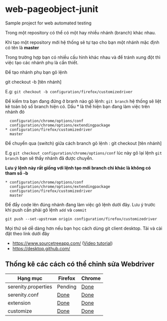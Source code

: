 # web-pageobject-junit
Sample project for web automated testing

Trong một repository có thể có một hay nhiều nhánh (branch) khác nhau.

Khi tạo một repository mới hệ thống sẽ tự tạo cho bạn một nhánh mặc định có tên là **master**

Trong trường hợp bạn có nhiều cấu hình khác nhau và để tránh xung đột thì việc tạo các nhánh phụ là cần thiết.

Để tạo nhánh phụ bạn gõ lệnh

git checkout -b [tên nhánh]

E.g: `git checkout -b configuration/firefox/customizedriver`

Để kiểm tra bạn đang đứng ở branh nào gõ lệnh: `git branch` hệ thống sẽ liệt kê toàn bộ số branch hiện có. Dấu * là thể hiện bạn đang làm việc trên nhánh đó
```
  configuration/chrome/options/conf
  configuration/chrome/options/extendingpackage
* configuration/firefox/customizedriver
  master
```

Để chuyển qua (switch) giữa cách branch gõ lệnh : git checkout [tên nhánh]

E.g `git checkout configuration/chrome/options/conf` lúc này gõ lại lệnh `git branch` bạn sẽ thấy nhánh đã được chuyển. 

**Lưu ý lệnh này rất giống với lệnh tạo mới branch chỉ khác là không có tham số -b**
```
* configuration/chrome/options/conf
  configuration/chrome/options/extendingpackage
  configuration/firefox/customizedriver
  master
```

Để đẩy code lên đúng nhánh đang làm việc gõ lệnh dưới đây. Lưu ý trước khi push cần phải gõ lệnh `add` và `commit`
```
git push --set-upstream origin configuration/firefox/customizedriver
```

Mọi thứ sẽ dễ dàng hơn nếu bạn học cách dùng git client desktop. Tải và cài đặt theo link dưới đây
- https://www.sourcetreeapp.com/  ([Video tutorial](https://www.youtube.com/watch?v=FIabco-p_nY))
- https://desktop.github.com/


## Thống kê các cách có thể chỉnh sửa Webdriver
| Hạng mục            | Firefox  | Chrome |
|---------------------|----------|--------|
| serenity.properties |  Pending      | [Done](https://github.com/teachingwebdrivervideo/web-pageobject-junit/tree/chrome/capabilities-properties)   | 
| serenity.conf       | [Done](https://github.com/teachingwebdrivervideo/web-pageobject-junit/tree/firefox/capabities-conf)         | [Done](https://github.com/teachingwebdrivervideo/web-pageobject-junit/tree/chrome/capabities-conf)   | 
| extension           | [Done](https://github.com/teachingwebdrivervideo/web-pageobject-junit/tree/firefox/capabilities-extension)     | [Done](https://github.com/teachingwebdrivervideo/web-pageobject-junit/tree/chrome/capabilities-extension)   | 
| customize           | [Done](https://github.com/teachingwebdrivervideo/web-pageobject-junit/tree/firefox/customize-driver)     |   [Done](https://github.com/teachingwebdrivervideo/web-pageobject-junit/tree/chrome/customize-driver)       | 
